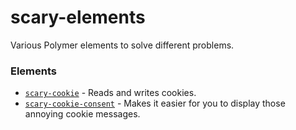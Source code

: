 # scary-elements

Various Polymer elements to solve different problems.

### Elements

* [`scary-cookie`](https://github.com/Scarygami/scary-cookie) - Reads and writes cookies.
* [`scary-cookie-consent`](https://github.com/Scarygami/scary-cookie-consent) - Makes it easier for you to display those annoying cookie messages.

